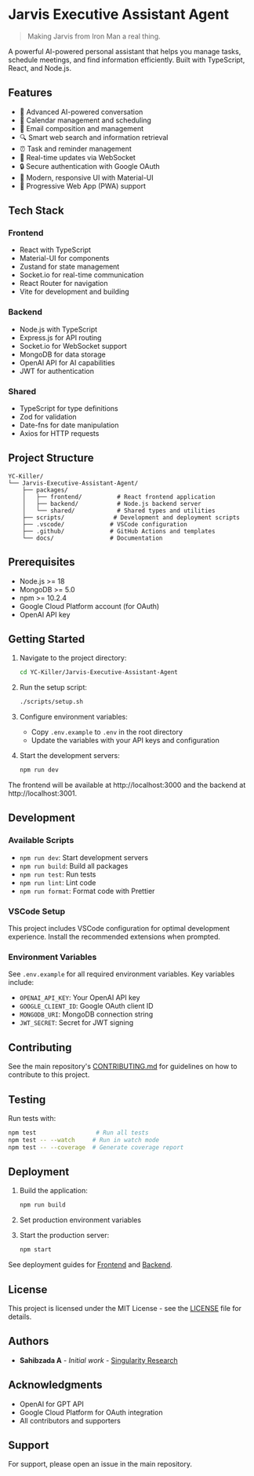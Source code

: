 # Jarvis Executive Assistant Agent

> Making Jarvis from Iron Man a real thing.

A powerful AI-powered personal assistant that helps you manage tasks, schedule meetings, and find information efficiently. Built with TypeScript, React, and Node.js.

## Features

- 🤖 Advanced AI-powered conversation
- 📅 Calendar management and scheduling
- 📧 Email composition and management
- 🔍 Smart web search and information retrieval
- ⏰ Task and reminder management
- 🔄 Real-time updates via WebSocket
- 🔒 Secure authentication with Google OAuth
- 🎨 Modern, responsive UI with Material-UI
- 📱 Progressive Web App (PWA) support

## Tech Stack

### Frontend
- React with TypeScript
- Material-UI for components
- Zustand for state management
- Socket.io for real-time communication
- React Router for navigation
- Vite for development and building

### Backend
- Node.js with TypeScript
- Express.js for API routing
- Socket.io for WebSocket support
- MongoDB for data storage
- OpenAI API for AI capabilities
- JWT for authentication

### Shared
- TypeScript for type definitions
- Zod for validation
- Date-fns for date manipulation
- Axios for HTTP requests

## Project Structure

```
YC-Killer/
└── Jarvis-Executive-Assistant-Agent/
    ├── packages/
    │   ├── frontend/          # React frontend application
    │   ├── backend/           # Node.js backend server
    │   └── shared/            # Shared types and utilities
    ├── scripts/              # Development and deployment scripts
    ├── .vscode/             # VSCode configuration
    ├── .github/             # GitHub Actions and templates
    └── docs/                # Documentation
```

## Prerequisites

- Node.js >= 18
- MongoDB >= 5.0
- npm >= 10.2.4
- Google Cloud Platform account (for OAuth)
- OpenAI API key

## Getting Started

1. Navigate to the project directory:
   ```bash
   cd YC-Killer/Jarvis-Executive-Assistant-Agent
   ```

2. Run the setup script:
   ```bash
   ./scripts/setup.sh
   ```

3. Configure environment variables:
   - Copy `.env.example` to `.env` in the root directory
   - Update the variables with your API keys and configuration

4. Start the development servers:
   ```bash
   npm run dev
   ```

The frontend will be available at http://localhost:3000 and the backend at http://localhost:3001.

## Development

### Available Scripts

- `npm run dev`: Start development servers
- `npm run build`: Build all packages
- `npm run test`: Run tests
- `npm run lint`: Lint code
- `npm run format`: Format code with Prettier

### VSCode Setup

This project includes VSCode configuration for optimal development experience. Install the recommended extensions when prompted.

### Environment Variables

See `.env.example` for all required environment variables. Key variables include:

- `OPENAI_API_KEY`: Your OpenAI API key
- `GOOGLE_CLIENT_ID`: Google OAuth client ID
- `MONGODB_URI`: MongoDB connection string
- `JWT_SECRET`: Secret for JWT signing

## Contributing

See the main repository's [CONTRIBUTING.md](../CONTRIBUTING.md) for guidelines on how to contribute to this project.

## Testing

Run tests with:

```bash
npm test                 # Run all tests
npm test -- --watch     # Run in watch mode
npm test -- --coverage  # Generate coverage report
```

## Deployment

1. Build the application:
   ```bash
   npm run build
   ```

2. Set production environment variables

3. Start the production server:
   ```bash
   npm start
   ```

See deployment guides for [Frontend](docs/frontend-deployment.md) and [Backend](docs/backend-deployment.md).

## License

This project is licensed under the MIT License - see the [LICENSE](LICENSE) file for details.

## Authors

- **Sahibzada A** - *Initial work* - [Singularity Research](https://github.com/singularity-research)

## Acknowledgments

- OpenAI for GPT API
- Google Cloud Platform for OAuth integration
- All contributors and supporters

## Support

For support, please open an issue in the main repository.
